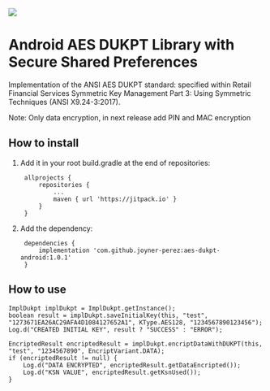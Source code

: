 [![](https://jitpack.io/v/joyner-perez/aes-dukpt-android.svg)](https://jitpack.io/#joyner-perez/aes-dukpt-android)
# Android AES DUKPT Library with Secure Shared Preferences

Implementation of the ANSI AES DUKPT standard: specified within Retail Financial Services Symmetric Key Management Part 3: Using Symmetric Techniques (ANSI X9.24-3:2017).

Note: Only data encryption, in next release add PIN and MAC encryption

How to install
--
1. Add it in your root build.gradle at the end of repositories:

		allprojects {
			repositories {
				...
				maven { url 'https://jitpack.io' }
			}
		}

2. Add the dependency:

		dependencies {
			implementation 'com.github.joyner-perez:aes-dukpt-android:1.0.1'
		}
		
How to use
--
	ImplDukpt implDukpt = ImplDukpt.getInstance();
	boolean result = implDukpt.saveInitialKey(this, "test", "1273671EA26AC29AFA4D1084127652A1", KType.AES128, "1234567890123456");
	Log.d("CREATED INITIAL KEY", result ? "SUCCESS" : "ERROR");

	EncriptedResult encriptedResult = implDukpt.encriptDataWithDUKPT(this, "test", "1234567890", EncriptVariant.DATA);
	if (encriptedResult != null) {
	    Log.d("DATA ENCRYPTED", encriptedResult.getDataEncripted());
	    Log.d("KSN VALUE", encriptedResult.getKsnUsed());
	}
